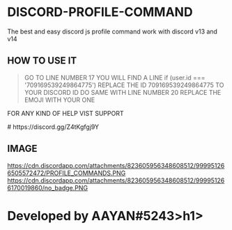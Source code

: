 # DISCORD-PROFILE-COMMAND
The best and easy discord js profile command work with discord v13 and v14 
## HOW TO USE IT ##
> GO TO LINE NUMBER 17 YOU WILL FIND A LINE if (user.id === '709169539249864775') REPLACE THE ID 709169539249864775 TO YOUR DISCORD ID 
> DO SAME WITH LINE NUMBER 20
> REPLACE THE EMOJI WITH YOUR ONE 
<p> FOR ANY KIND OF HELP VIST SUPPORT <p>
# https://discord.gg/Z4tKgfgj9Y 

## IMAGE 
https://cdn.discordapp.com/attachments/823605956348608512/999951266505572472/PROFILE_COMMANDS.PNG
https://cdn.discordapp.com/attachments/823605956348608512/999951266170019860/no_badge.PNG

<h1> Developed by AAYAN#5243>h1>
